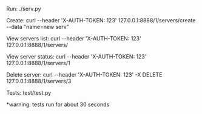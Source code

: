 Run:
./serv.py

Create:
curl --header 'X-AUTH-TOKEN: 123' 127.0.0.1:8888/1/servers/create --data "name=new serv"

View servers list:
curl --header 'X-AUTH-TOKEN: 123' 127.0.0.1:8888/1/servers/

View server status:
curl --header 'X-AUTH-TOKEN: 123' 127.0.0.1:8888/1/servers/1

Delete server:
curl --header 'X-AUTH-TOKEN: 123' -X DELETE 127.0.0.1:8888/1/servers/3

Tests:
test/test.py

*warning: tests run for about 30 seconds
